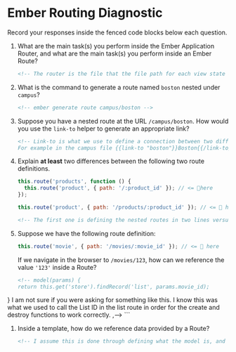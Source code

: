 # Ember Routing Diagnostic

Record your responses inside the fenced code blocks below each question.

1.  What are the main task(s) you perform inside the Ember Application Router,
    and what are the main task(s) you perform inside an Ember Route?

    ```md
    <!-- The router is the file that the file path for each view state and creates the name for the URL to reach those states. The route file define the actions available on that view state and defines what data will display upon loading that view. -->
    ```

1.  What is the command to generate a route named `boston` nested under
    `campus`?

    ```md
    <!-- ember generate route campus/boston -->
    ```

1.  Suppose you have a nested route at the URL `/campus/boston`. How would you
    use the `link-to` helper to generate an appropriate link?

    ```md
    <!-- Link-to is what we use to define a connection between two different files.
    For example in the campus file {{link-to "boston"}}Boston{{/link-to}} would take you to the Boston page. {{link-to "campus"}}Return the main page{{/link-to}} if i put this on the boston page it would take me back to campus.-->
    ```

1.  Explain **at least** two differences between the following two route
    definitions.

    ```js
    this.route('products', function () {
      this.route('product', { path: '/:product_id' }); // <= 👀here
    });

    this.route('product', { path: '/products/:product_id' }); // <= 👀 here
    ```

    ```md
    <!-- The first one is defining the nested routes in two lines versus defining the whole path and ID in one line. I am honestly not sure what another major difference is, my only guess would be that maybe the second one would be more limited in how it can be referenced? -->
    ```

1.  Suppose we have the following route definition:

    ```js
    this.route('movie', { path: '/movies/:movie_id' }); // <= 👀 here
    ```

    If we navigate in the browser to `/movies/123`, how can we reference the
    value `'123'` inside a Route?

    ```md
    <!-- model(params) {
    return this.get('store').findRecord('list', params.movie_id);
  } I am not sure if you were asking for something like this. I know this was what we used to call the List ID in the list route in order for the create and destroy functions to work correctly. ,-->
    ```

1.  Inside a template, how do we reference data provided by a Route?

    ```md
    <!-- I assume this is done through defining what the model is, and creating a link to the functions definied in the route. This way we can call the action on the data avaiable.  -->
    ```
